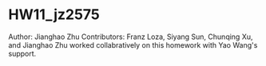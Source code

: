 # HW11_jz2575

Author: Jianghao Zhu
Contributors: Franz Loza, Siyang Sun, Chunqing Xu, and Jianghao Zhu worked collabratively on this homework with Yao Wang's support.

